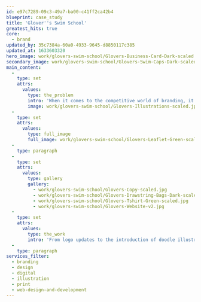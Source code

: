 ```yaml
---
id: e97c7289-09c3-49a7-ba00-c41ff2ca42b4
blueprint: case_study
title: 'Glover''s Swim School'
greatest_hits: true
core:
  - brand
updated_by: 35c7384a-60a0-4933-9645-d8850117c385
updated_at: 1633603320
hero_image: work/glovers-swim-school/Glovers-Business-Card-Dark-scaled.jpg
secondary_image: work/glovers-swim-school/Glovers-Swim-Caps-Dark-scaled.jpg
main_content:
  -
    type: set
    attrs:
      values:
        type: the_problem
        intro: 'When it comes to the competitive world of branding, it’s often a case of sink or swim. For Glover’s, we set out to ensure it was the latter. The Preston-based swim school approached us to freshen-up their brand identity. '
        image: work/glovers-swim-school/Glovers-Illustrations-scaled.jpg
  -
    type: set
    attrs:
      values:
        type: full_image
        full_image: work/glovers-swim-school/Glovers-Leaflet-Green-scaled.jpg
  -
    type: paragraph
  -
    type: set
    attrs:
      values:
        type: gallery
        gallery:
          - work/glovers-swim-school/Glovers-Copy-scaled.jpg
          - work/glovers-swim-school/Glovers-Drawstring-Bags-Dark-scaled.jpg
          - work/glovers-swim-school/Glovers-Tshirt-Green-scaled.jpg
          - work/glovers-swim-school/Glovers-Website-v2.jpg
  -
    type: set
    attrs:
      values:
        type: the_work
        intro: 'From logo updates to the introduction of doodle illustrations and a light-hearted, inspirational tone of voice, we offered both print and digital solutions which provided Glover’s with the branding boost they desired. Cleaner, simpler, warmer and fresh. '
  -
    type: paragraph
services_filter:
  - branding
  - design
  - digital
  - illustration
  - print
  - web-design-and-development
---
```

